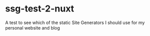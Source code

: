 # ssg-test-2-nuxt
A test to see which of the static Site Generators I should use for my personal website and blog
